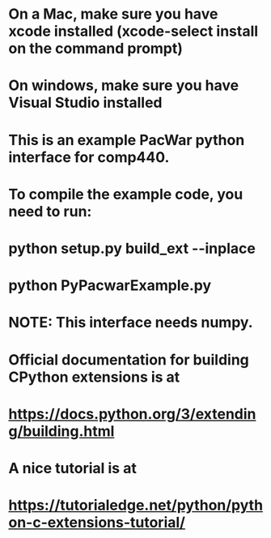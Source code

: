 # On a Mac, make sure you have xcode installed (xcode-select install on the command prompt)
# On windows, make sure you have Visual Studio installed

# This is an example PacWar python interface for comp440.
#	To compile the example code, you need to run:
#		python setup.py build_ext --inplace
# 		python PyPacwarExample.py
#
# NOTE: This interface needs numpy.
# Official documentation for building CPython extensions is at
# https://docs.python.org/3/extending/building.html
# A nice tutorial is at
# https://tutorialedge.net/python/python-c-extensions-tutorial/




